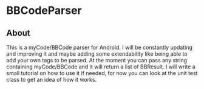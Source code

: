 # BBCodeParser

## About
This is a myCode/BBCode parser for Android.  I will be constantly updating and improving it and maybe adding some extendability
like being able to add your own tags to be parsed. At the moment you can pass any string containing myCode/BBCode and it will return 
a list of BBResult.  I will write a small tutorial on how to use it if needed, for now you can look at the unit test class to get
an idea of how it works.
